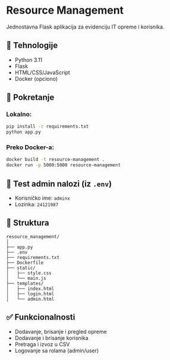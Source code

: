 # Resource Management

Jednostavna Flask aplikacija za evidenciju IT opreme i korisnika.

## 🔧 Tehnologije
- Python 3.11
- Flask
- HTML/CSS/JavaScript
- Docker (opciono)

## 🚀 Pokretanje
### Lokalno:
```bash
pip install -r requirements.txt
python app.py
```

### Preko Docker-a:
```bash
docker build -t resource-management .
docker run -p 5000:5000 resource-management
```

## 🧪 Test admin nalozi (iz `.env`)
- Korisničko ime: `adminx`
- Lozinka: `24121987`

## 📁 Struktura
```
resource_management/
│
├── app.py
├── .env
├── requirements.txt
├── Dockerfile
├── static/
│   ├── style.css
│   └── main.js
├── templates/
│   ├── index.html
│   ├── login.html
│   └── admin.html
```

## ✅ Funkcionalnosti
- Dodavanje, brisanje i pregled opreme
- Dodavanje i brisanje korisnika
- Pretraga i izvoz u CSV
- Logovanje sa rolama (admin/user)
